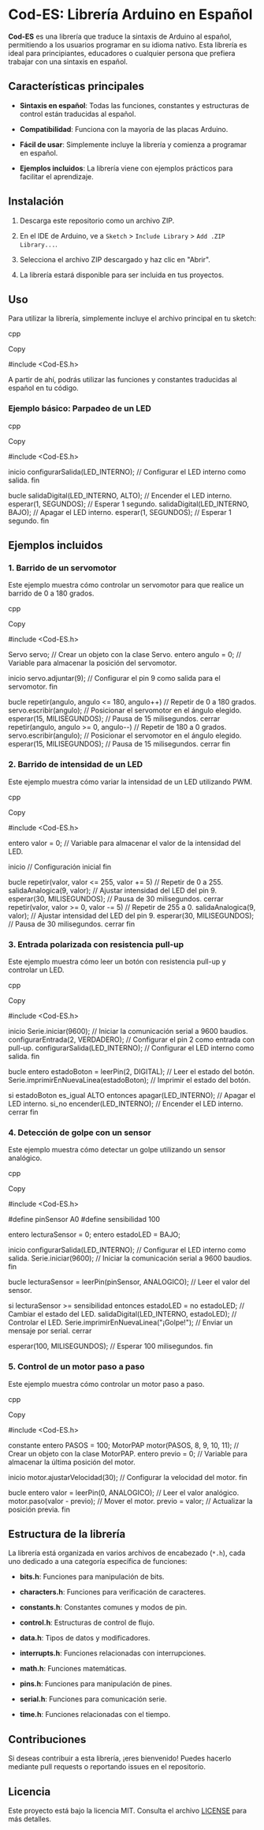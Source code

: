 # Cod-ES: Librería Arduino en Español

**Cod-ES** es una librería que traduce la sintaxis de Arduino al español, permitiendo a los usuarios programar en su idioma nativo. Esta librería es ideal para principiantes, educadores o cualquier persona que prefiera trabajar con una sintaxis en español.

## Características principales

*   **Sintaxis en español**: Todas las funciones, constantes y estructuras de control están traducidas al español.
    
*   **Compatibilidad**: Funciona con la mayoría de las placas Arduino.
    
*   **Fácil de usar**: Simplemente incluye la librería y comienza a programar en español.
    
*   **Ejemplos incluidos**: La librería viene con ejemplos prácticos para facilitar el aprendizaje.
    

## Instalación

1.  Descarga este repositorio como un archivo ZIP.
    
2.  En el IDE de Arduino, ve a `Sketch` > `Include Library` > `Add .ZIP Library...`.
    
3.  Selecciona el archivo ZIP descargado y haz clic en "Abrir".
    
4.  La librería estará disponible para ser incluida en tus proyectos.
    

## Uso

Para utilizar la librería, simplemente incluye el archivo principal en tu sketch:

cpp

Copy

#include <Cod-ES.h>

A partir de ahí, podrás utilizar las funciones y constantes traducidas al español en tu código.

### Ejemplo básico: Parpadeo de un LED

cpp

Copy

#include <Cod-ES.h>

inicio
  configurarSalida(LED\_INTERNO); // Configurar el LED interno como salida.
fin

bucle
  salidaDigital(LED\_INTERNO, ALTO); // Encender el LED interno.
  esperar(1, SEGUNDOS); // Esperar 1 segundo.
  salidaDigital(LED\_INTERNO, BAJO); // Apagar el LED interno.
  esperar(1, SEGUNDOS); // Esperar 1 segundo.
fin

## Ejemplos incluidos

### 1\. **Barrido de un servomotor**

Este ejemplo muestra cómo controlar un servomotor para que realice un barrido de 0 a 180 grados.

cpp

Copy

#include <Cod-ES.h>

Servo servo; // Crear un objeto con la clase Servo.
entero angulo \= 0; // Variable para almacenar la posición del servomotor.

inicio
  servo.adjuntar(9); // Configurar el pin 9 como salida para el servomotor.
fin

bucle
  repetir(angulo, angulo <= 180, angulo++) // Repetir de 0 a 180 grados.
    servo.escribir(angulo); // Posicionar el servomotor en el ángulo elegido.
    esperar(15, MILISEGUNDOS); // Pausa de 15 milisegundos.
  cerrar
  repetir(angulo, angulo \>= 0, angulo\--) // Repetir de 180 a 0 grados.
    servo.escribir(angulo); // Posicionar el servomotor en el ángulo elegido.
    esperar(15, MILISEGUNDOS); // Pausa de 15 milisegundos.
  cerrar
fin

### 2\. **Barrido de intensidad de un LED**

Este ejemplo muestra cómo variar la intensidad de un LED utilizando PWM.

cpp

Copy

#include <Cod-ES.h>

entero valor \= 0; // Variable para almacenar el valor de la intensidad del LED.

inicio
  // Configuración inicial
fin

bucle
  repetir(valor, valor <= 255, valor += 5) // Repetir de 0 a 255.
    salidaAnalogica(9, valor); // Ajustar intensidad del LED del pin 9.
    esperar(30, MILISEGUNDOS); // Pausa de 30 milisegundos.
  cerrar
  repetir(valor, valor \>= 0, valor \-= 5) // Repetir de 255 a 0.
    salidaAnalogica(9, valor); // Ajustar intensidad del LED del pin 9.
    esperar(30, MILISEGUNDOS); // Pausa de 30 milisegundos.
  cerrar
fin

### 3\. **Entrada polarizada con resistencia pull-up**

Este ejemplo muestra cómo leer un botón con resistencia pull-up y controlar un LED.

cpp

Copy

#include <Cod-ES.h>

inicio
  Serie.iniciar(9600); // Iniciar la comunicación serial a 9600 baudios.
  configurarEntrada(2, VERDADERO); // Configurar el pin 2 como entrada con pull-up.
  configurarSalida(LED\_INTERNO); // Configurar el LED interno como salida.
fin

bucle
  entero estadoBoton \= leerPin(2, DIGITAL); // Leer el estado del botón.
  Serie.imprimirEnNuevaLinea(estadoBoton); // Imprimir el estado del botón.

  si estadoBoton es\_igual ALTO entonces
    apagar(LED\_INTERNO); // Apagar el LED interno.
  si\_no
    encender(LED\_INTERNO); // Encender el LED interno.
  cerrar
fin

### 4\. **Detección de golpe con un sensor**

Este ejemplo muestra cómo detectar un golpe utilizando un sensor analógico.

cpp

Copy

#include <Cod-ES.h>

#define pinSensor A0
#define sensibilidad 100

entero lecturaSensor \= 0;
entero estadoLED \= BAJO;

inicio
  configurarSalida(LED\_INTERNO); // Configurar el LED interno como salida.
  Serie.iniciar(9600); // Iniciar la comunicación serial a 9600 baudios.
fin

bucle
  lecturaSensor \= leerPin(pinSensor, ANALOGICO); // Leer el valor del sensor.

  si lecturaSensor \>= sensibilidad entonces
    estadoLED \= no estadoLED; // Cambiar el estado del LED.
    salidaDigital(LED\_INTERNO, estadoLED); // Controlar el LED.
    Serie.imprimirEnNuevaLinea("¡Golpe!"); // Enviar un mensaje por serial.
  cerrar

  esperar(100, MILISEGUNDOS); // Esperar 100 milisegundos.
fin

### 5\. **Control de un motor paso a paso**

Este ejemplo muestra cómo controlar un motor paso a paso.

cpp

Copy

#include <Cod-ES.h>

constante entero PASOS \= 100;
MotorPAP motor(PASOS, 8, 9, 10, 11); // Crear un objeto con la clase MotorPAP.
entero previo \= 0; // Variable para almacenar la última posición del motor.

inicio
  motor.ajustarVelocidad(30); // Configurar la velocidad del motor.
fin

bucle
  entero valor \= leerPin(0, ANALOGICO); // Leer el valor analógico.
  motor.paso(valor \- previo); // Mover el motor.
  previo \= valor; // Actualizar la posición previa.
fin

## Estructura de la librería

La librería está organizada en varios archivos de encabezado (`*.h`), cada uno dedicado a una categoría específica de funciones:

*   **bits.h**: Funciones para manipulación de bits.
    
*   **characters.h**: Funciones para verificación de caracteres.
    
*   **constants.h**: Constantes comunes y modos de pin.
    
*   **control.h**: Estructuras de control de flujo.
    
*   **data.h**: Tipos de datos y modificadores.
    
*   **interrupts.h**: Funciones relacionadas con interrupciones.
    
*   **math.h**: Funciones matemáticas.
    
*   **pins.h**: Funciones para manipulación de pines.
    
*   **serial.h**: Funciones para comunicación serie.
    
*   **time.h**: Funciones relacionadas con el tiempo.
    

## Contribuciones

Si deseas contribuir a esta librería, ¡eres bienvenido! Puedes hacerlo mediante pull requests o reportando issues en el repositorio.

## Licencia

Este proyecto está bajo la licencia MIT. Consulta el archivo [LICENSE](LICENSE) para más detalles.
